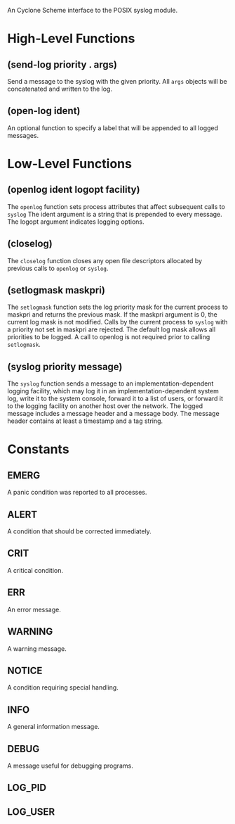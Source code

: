 An Cyclone Scheme interface to the POSIX syslog module. 

# High-Level Functions

## (send-log priority . args)

Send a message to the syslog with the given priority. All `args` objects will be concatenated and written to the log.

## (open-log ident)

An optional function to specify a label that will be appended to all logged messages.

# Low-Level Functions

## (openlog ident logopt facility)

The `openlog` function sets process attributes that affect subsequent calls to `syslog` The ident argument is a string that is prepended to every message. The logopt argument indicates logging options.

## (closelog)

The `closelog` function closes any open file descriptors allocated by previous calls to `openlog` or `syslog`.

## (setlogmask maskpri)

The `setlogmask` function sets the log priority mask for the current process to maskpri and returns the previous mask. If the maskpri argument is 0, the current log mask is not modified. Calls by the current process to `syslog` with a priority not set in maskpri are rejected. The default log mask allows all priorities to be logged. A call to openlog is not required prior to calling `setlogmask`.

## (syslog priority message)

The `syslog` function sends a message to an implementation-dependent logging facility, which may log it in an implementation-dependent system log, write it to the system console, forward it to a list of users, or forward it to the logging facility on another host over the network. The logged message includes a message header and a message body. The message header contains at least a timestamp and a tag string.

# Constants

## EMERG

A panic condition was reported to all processes.

## ALERT

A condition that should be corrected immediately.

## CRIT

A critical condition.

## ERR

An error message.

## WARNING

A warning message.

## NOTICE

A condition requiring special handling.

## INFO

A general information message.

## DEBUG

A message useful for debugging programs.

## LOG_PID

## LOG_USER

